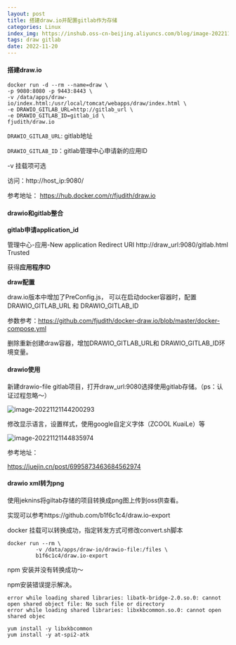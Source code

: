 ```yaml
---
layout: post
title: 搭建draw.io并配置gitlab作为存储
categories: Linux
index_img: https://inshub.oss-cn-beijing.aliyuncs.com/blog/image-20221121144835974.png
tags: draw gitlab
date: 2022-11-20
---
```


#### 搭建draw.io
```
docker run -d --rm --name=draw \
-p 9080:8080 -p 9443:8443 \
-v /data/apps/draw-io/index.html:/usr/local/tomcat/webapps/draw/index.html \
-e DRAWIO_GITLAB_URL=http://gitlab_url \
-e DRAWIO_GITLAB_ID=gitlab_id \
fjudith/draw.io
```

`DRAWIO_GITLAB_URL`:  gitlab地址

`DRAWIO_GITLAB_ID`：gitlab管理中心申请新的应用ID

-v 挂载项可选

访问：http://host_ip:9080/

参考地址：
https://hub.docker.com/r/fjudith/draw.io



#### drawio和gitlab整合

**gitlab申请application_id**

管理中心-应用-New application
Redirect URI http://draw_url:9080/gitlab.html	
Trusted

获得**应用程序ID**	

**draw配置**

draw.io版本中增加了PreConfig.js，
可以在启动docker容器时，配置DRAWIO_GITLAB_URL 和 DRAWIO_GITLAB_ID

参数参考：https://github.com/fjudith/docker-draw.io/blob/master/docker-compose.yml

删除重新创建draw容器，增加DRAWIO_GITLAB_URL和 DRAWIO_GITLAB_ID环境变量。

#### drawio使用

新建drawio-file gitlab项目，打开draw_url:9080选择使用gitlab存储。（ps：认证过程忽略～）

![image-20221121144200293](https://inshub.oss-cn-beijing.aliyuncs.com/blog/image-20221121144200293.png)

修改显示语言，设置样式，使用google自定义字体（ZCOOL KuaiLe）等

![image-20221121144835974](https://inshub.oss-cn-beijing.aliyuncs.com/blog/image-20221121144835974.png)

参考地址：

https://juejin.cn/post/6995873463684562974

#### drawio xml转为png

使用jeknins将giltab存储的项目转换成png图上传到oss供查看。

实现可以参考https://github.com/b1f6c1c4/draw.io-export 

docker 挂载可以转换成功，指定转发方式可修改convert.sh脚本

```
docker run --rm \
         -v /data/apps/draw-io/drawio-file:/files \
         b1f6c1c4/draw.io-export
```

npm 安装并没有转换成功～

npm安装错误提示解决。

```
error while loading shared libraries: libatk-bridge-2.0.so.0: cannot open shared object file: No such file or directory
error while loading shared libraries: libxkbcommon.so.0: cannot open shared objec

yum install -y libxkbcommon
yum install -y at-spi2-atk 

```

